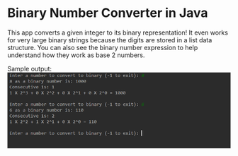 # Binary Number Converter in Java

This app converts a given integer to its binary representation! It even works for very large binary strings 
because the digits are stored in a list data structure. 
You can also see the binary number expression to help understand how they work as base 2 numbers. 

Sample output:
![Screenshot](Output.PNG)
